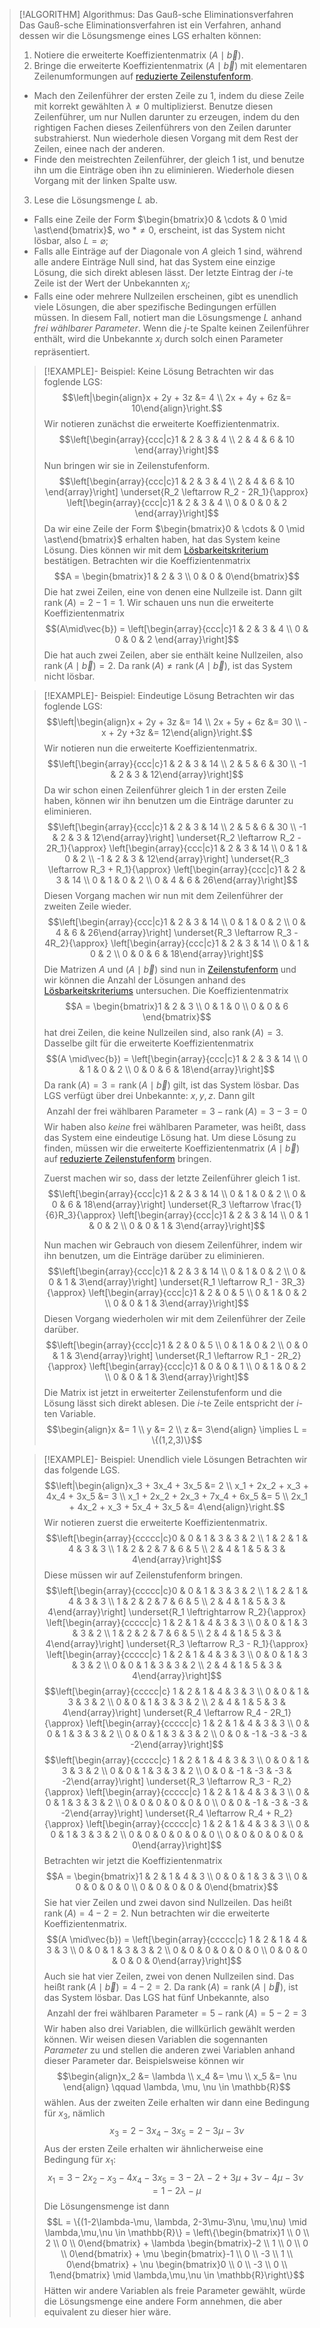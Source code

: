 > [!ALGORITHM] Algorithmus: Das Gauß-sche Eliminationsverfahren
> Das Gauß-sche Eliminationsverfahren ist ein Verfahren, anhand dessen wir die Lösungsmenge eines LGS erhalten können:
> 1. Notiere die erweiterte Koeffizientenmatrix $(A\mid\vec{b})$.
> 2. Bringe die erweiterte Koeffizientenmatrix $(A\mid\vec{b})$ mit elementaren Zeilenumformungen auf [reduzierte Zeilenstufenform](../../Matrizen/Zeilenstufenform/Zeilenstufenform.md).
> 	- Mach den Zeilenführer der ersten Zeile zu 1, indem du diese Zeile mit korrekt gewählten $\lambda \ne 0$ multiplizierst. Benutze diesen Zeilenführer, um nur Nullen darunter zu erzeugen, indem du den rightigen Fachen dieses Zeilenführers von den Zeilen darunter substrahierst. Nun wiederhole diesen Vorgang mit dem Rest der Zeilen, einee nach der anderen.
> 	- Finde den meistrechten Zeilenführer, der gleich 1 ist, und benutze ihn um die Einträge oben ihn zu eliminieren. Wiederhole diesen Vorgang mit der linken Spalte usw.
> 3. Lese die Lösungsmenge $L$ ab.
> 	- Falls eine Zeile der Form $\begin{bmatrix}0 & \cdots & 0 \mid \ast\end{bmatrix}$, wo $\ast \ne 0$, erscheint, ist das System nicht lösbar, also $L = \varnothing$;
> 	- Falls alle Einträge auf der Diagonale von $A$ gleich 1 sind, während alle andere Einträge Null sind, hat das System eine einzige Lösung, die sich direkt ablesen lässt. Der letzte Eintrag der $i$-te Zeile ist der Wert der Unbekannten $x_i$;
> 	- Falls eine oder mehrere Nullzeilen erscheinen, gibt es unendlich viele Lösungen, die aber spezifische Bedingungen erfüllen müssen. In diesem Fall, notiert man die Lösungsmenge $L$ anhand *frei wählbarer Parameter*. Wenn die $j$-te Spalte keinen Zeilenführer enthält, wird die Unbekannte $x_j$ durch solch einen Parameter repräsentiert.
> 
> > [!EXAMPLE]- Beispiel: Keine Lösung
> > Betrachten wir das foglende LGS:
> > $$\left|\begin{align}x + 2y + 3z &= 4 \\ 2x + 4y + 6z &= 10\end{align}\right.$$
> > Wir notieren zunächst die erweiterte Koeffizientenmatrix.
> > $$\left[\begin{array}{ccc|c}1 & 2  & 3 & 4 \\ 2 & 4 & 6 & 10 \end{array}\right]$$
> > Nun bringen wir sie in Zeilenstufenform.
> > $$\left[\begin{array}{ccc|c}1 & 2  & 3 & 4 \\ 2 & 4 & 6 & 10 \end{array}\right] \underset{R_2 \leftarrow R_2 - 2R_1}{\approx} \left[\begin{array}{ccc|c}1 & 2  & 3 & 4 \\ 0 & 0 & 0 & 2 \end{array}\right]$$
> > Da wir eine Zeile der Form $\begin{bmatrix}0 & \cdots & 0 \mid \ast\end{bmatrix}$ erhalten haben, hat das System keine Lösung. Dies können wir mit dem [Lösbarkeitskriterium](Lösbarkeit.md) bestätigen. Betrachten wir die Koeffizientenmatrix
> > $$A = \begin{bmatrix}1 & 2  & 3 \\ 0 & 0 & 0\end{bmatrix}$$
> > Die hat zwei Zeilen, eine von denen eine Nullzeile ist. Dann gilt $\operatorname{rank}(A) = 2 - 1 = 1$. Wir schauen uns nun die erweiterte Koeffizientenmatrix
> > $$(A\mid\vec{b}) = \left[\begin{array}{ccc|c}1 & 2  & 3 & 4 \\ 0 & 0 & 0 & 2 \end{array}\right]$$
> > Die hat auch zwei Zeilen, aber sie enthält keine Nullzeilen, also $\operatorname{rank}(A\mid\vec{b}) = 2$. Da $\operatorname{rank}(A) \ne \operatorname{rank}(A\mid\vec{b})$, ist das System nicht lösbar.
> 
> > [!EXAMPLE]- Beispiel: Eindeutige Lösung
> > Betrachten wir das foglende LGS:
> > $$\left|\begin{align}x + 2y + 3z &= 14 \\ 2x + 5y + 6z &= 30 \\ -x + 2y +3z &= 12\end{align}\right.$$
> > Wir notieren nun die erweiterte Koeffizientenmatrix.
> > $$\left[\begin{array}{ccc|c}1 & 2  & 3 & 14 \\ 2 & 5 & 6 & 30 \\ -1 & 2 & 3 & 12\end{array}\right]$$
> > Da wir schon einen Zeilenführer gleich 1 in der ersten Zeile haben, können wir ihn benutzen um die Einträge darunter zu eliminieren.
> > $$\left[\begin{array}{ccc|c}1 & 2  & 3 & 14 \\ 2 & 5 & 6 & 30 \\ -1 & 2 & 3 & 12\end{array}\right] \underset{R_2 \leftarrow R_2 - 2R_1}{\approx} \left[\begin{array}{ccc|c}1 & 2  & 3 & 14 \\ 0 & 1 & 0 & 2 \\ -1 & 2 & 3 & 12\end{array}\right] \underset{R_3 \leftarrow R_3 + R_1}{\approx} \left[\begin{array}{ccc|c}1 & 2  & 3 & 14 \\ 0 & 1 & 0 & 2 \\ 0 & 4 & 6 & 26\end{array}\right]$$
> > Diesen Vorgang machen wir nun mit dem Zeilenführer der zweiten Zeile wieder.
> > $$\left[\begin{array}{ccc|c}1 & 2  & 3 & 14 \\ 0 & 1 & 0 & 2 \\ 0 & 4 & 6 & 26\end{array}\right] \underset{R_3 \leftarrow R_3 - 4R_2}{\approx} \left[\begin{array}{ccc|c}1 & 2  & 3 & 14 \\ 0 & 1 & 0 & 2 \\ 0 & 0 & 6 & 18\end{array}\right]$$
> > Die Matrizen $A$ und $(A \mid \vec{b})$ sind nun in [Zeilenstufenform](../../Matrizen/Zeilenstufenform/Zeilenstufenform.md) und wir können die Anzahl der Lösungen anhand des [Lösbarkeitskriteriums](Lösbarkeit.md) untersuchen. Die Koeffizientenmatrix 
> > $$A = \begin{bmatrix}1 & 2  & 3 \\ 0 & 1 & 0 \\ 0 & 0 & 6 \end{bmatrix}$$
> > hat drei Zeilen, die keine Nullzeilen sind, also $\operatorname{rank}(A) = 3$. Dasselbe gilt für die erweiterte Koeffizientenmatrix
> > $$(A \mid\vec{b}) = \left[\begin{array}{ccc|c}1 & 2  & 3 & 14 \\ 0 & 1 & 0 & 2 \\ 0 & 0 & 6 & 18\end{array}\right]$$
> > Da $\operatorname{rank} (A) = 3 = \operatorname{rank} (A\mid\vec{b})$ gilt, ist das System lösbar. Das LGS verfügt über drei Unbekannte: $x, y, z$. Dann gilt
> > $$\text{Anzahl der frei wählbaren Parameter} = 3 - \operatorname{rank} (A) = 3 - 3 = 0$$
> > Wir haben also *keine* frei wählbaren Parameter, was heißt, dass das System eine eindeutige Lösung hat. Um diese Lösung zu finden, müssen wir die erweiterte Koeffizientenmatrix $(A\mid\vec{b})$ auf [reduzierte Zeilenstufenform](../../Matrizen/Zeilenstufenform/Zeilenstufenform.md) bringen.
> > 
> > Zuerst machen wir so, dass der letzte Zeilenführer gleich 1 ist.
> > $$\left[\begin{array}{ccc|c}1 & 2  & 3 & 14 \\ 0 & 1 & 0 & 2 \\ 0 & 0 & 6 & 18\end{array}\right] \underset{R_3 \leftarrow \frac{1}{6}R_3}{\approx} \left[\begin{array}{ccc|c}1 & 2  & 3 & 14 \\ 0 & 1 & 0 & 2 \\ 0 & 0 & 1 & 3\end{array}\right]$$
> > 
> > Nun machen wir Gebrauch von diesem Zeilenführer, indem wir ihn benutzen, um die Einträge darüber zu eliminieren.
> > $$\left[\begin{array}{ccc|c}1 & 2  & 3 & 14 \\ 0 & 1 & 0 & 2 \\ 0 & 0 & 1 & 3\end{array}\right] \underset{R_1 \leftarrow R_1 - 3R_3}{\approx} \left[\begin{array}{ccc|c}1 & 2  & 0 & 5 \\ 0 & 1 & 0 & 2 \\ 0 & 0 & 1 & 3\end{array}\right]$$
> > Diesen Vorgang wiederholen wir mit dem Zeilenführer der Zeile darüber.
> > $$\left[\begin{array}{ccc|c}1 & 2  & 0 & 5 \\ 0 & 1 & 0 & 2 \\ 0 & 0 & 1 & 3\end{array}\right] \underset{R_1 \leftarrow R_1 - 2R_2}{\approx} \left[\begin{array}{ccc|c}1 & 0  & 0 & 1 \\ 0 & 1 & 0 & 2 \\ 0 & 0 & 1 & 3\end{array}\right]$$
> > Die Matrix ist jetzt in erweiterter Zeilenstufenform und die Lösung lässt sich direkt ablesen. Die $i$-te Zeile entspricht der $i$-ten Variable.
> > $$\begin{align}x &= 1 \\ y &= 2 \\ z &= 3\end{align} \implies L = \{(1,2,3)\}$$
>
> > [!EXAMPLE]- Beispiel: Unendlich viele Lösungen
> > Betrachten wir das folgende LGS.
> > $$\left|\begin{align}x_3 + 3x_4 + 3x_5 &= 2 \\ x_1 + 2x_2 + x_3 + 4x_4 + 3x_5 &= 3 \\ x_1 + 2x_2 + 2x_3 + 7x_4 + 6x_5 &= 5 \\ 2x_1 + 4x_2 + x_3 + 5x_4 + 3x_5 &= 4\end{align}\right.$$
> > Wir notieren zuerst die erweiterte Koeffizientenmatrix.
> > $$\left[\begin{array}{ccccc|c}0 & 0  & 1 & 3 & 3 & 2 \\ 1 & 2 & 1 & 4 & 3 & 3 \\ 1 & 2 & 2 & 7 & 6 & 5 \\ 2 & 4 & 1 & 5  & 3 & 4\end{array}\right]$$
> > Diese müssen wir auf Zeilenstufenform bringen.
> > $$\left[\begin{array}{ccccc|c}0 & 0  & 1 & 3 & 3 & 2 \\ 1 & 2 & 1 & 4 & 3 & 3 \\ 1 & 2 & 2 & 7 & 6 & 5 \\ 2 & 4 & 1 & 5  & 3 & 4\end{array}\right] \underset{R_1 \leftrightarrow R_2}{\approx} \left[\begin{array}{ccccc|c} 1 & 2 & 1 & 4 & 3 & 3 \\ 0 & 0  & 1 & 3 & 3 & 2 \\ 1 & 2 & 2 & 7 & 6 & 5 \\ 2 & 4 & 1 & 5  & 3 & 4\end{array}\right] \underset{R_3 \leftarrow R_3 - R_1}{\approx} \left[\begin{array}{ccccc|c} 1 & 2 & 1 & 4 & 3 & 3 \\ 0 & 0  & 1 & 3 & 3 & 2 \\ 0 & 0 & 1 & 3 & 3 & 2 \\ 2 & 4 & 1 & 5  & 3 & 4\end{array}\right]$$
> > $$\left[\begin{array}{ccccc|c} 1 & 2 & 1 & 4 & 3 & 3 \\ 0 & 0  & 1 & 3 & 3 & 2 \\ 0 & 0 & 1 & 3 & 3 & 2 \\ 2 & 4 & 1 & 5  & 3 & 4\end{array}\right] \underset{R_4 \leftarrow R_4 - 2R_1}{\approx} \left[\begin{array}{ccccc|c} 1 & 2 & 1 & 4 & 3 & 3 \\ 0 & 0  & 1 & 3 & 3 & 2 \\ 0 & 0 & 1 & 3 & 3 & 2 \\ 0 & 0 & -1 & -3  & -3 & -2\end{array}\right]$$
> > $$\left[\begin{array}{ccccc|c} 1 & 2 & 1 & 4 & 3 & 3 \\ 0 & 0  & 1 & 3 & 3 & 2 \\ 0 & 0 & 1 & 3 & 3 & 2 \\ 0 & 0 & -1 & -3  & -3 & -2\end{array}\right] \underset{R_3 \leftarrow R_3 - R_2}{\approx} \left[\begin{array}{ccccc|c} 1 & 2 & 1 & 4 & 3 & 3 \\ 0 & 0  & 1 & 3 & 3 & 2 \\ 0 & 0 & 0 & 0 & 0 & 0 \\ 0 & 0 & -1 & -3  & -3 & -2\end{array}\right] \underset{R_4 \leftarrow R_4 + R_2}{\approx} \left[\begin{array}{ccccc|c} 1 & 2 & 1 & 4 & 3 & 3 \\ 0 & 0  & 1 & 3 & 3 & 2 \\ 0 & 0 & 0 & 0 & 0 & 0 \\ 0 & 0 & 0 & 0  & 0 & 0\end{array}\right]$$
> > Betrachten wir jetzt die Koeffizientenmatrix
> > $$A = \begin{bmatrix}1 & 2 & 1 & 4 & 3 \\ 0 & 0  & 1 & 3 & 3 \\ 0 & 0 & 0 & 0 & 0 \\ 0 & 0 & 0 & 0  & 0\end{bmatrix}$$
> > Sie hat vier Zeilen und zwei davon sind Nullzeilen. Das heißt $\operatorname{rank}(A) = 4 - 2 = 2$. Nun betrachten wir die erweiterte Koeffizientenmatrix.
> > $$(A \mid\vec{b}) = \left[\begin{array}{ccccc|c} 1 & 2 & 1 & 4 & 3 & 3 \\ 0 & 0  & 1 & 3 & 3 & 2 \\ 0 & 0 & 0 & 0 & 0 & 0 \\ 0 & 0 & 0 & 0  & 0 & 0\end{array}\right]$$
> > Auch sie hat vier Zeilen, zwei von denen Nullzeilen sind. Das heißt $\operatorname{rank}(A\mid\vec{b}) = 4 -2 =2$. Da $\operatorname{rank}(A) = \operatorname{rank}(A\mid\vec{b})$, ist das System lösbar. Das LGS hat fünf Unbekannte, also
> > $$\text{Anzahl der frei wählbaren Parameter} = 5 - \operatorname{rank} (A) = 5 - 2 = 3$$
> > Wir haben also drei Variablen, die willkürlich gewählt werden können. Wir weisen diesen Variablen die sogennanten *Parameter* zu und stellen die anderen zwei Variablen anhand dieser Parameter dar. Beispielsweise können wir 
> > $$\begin{align}x_2 &= \lambda \\ x_4 &= \mu \\ x_5 &= \nu \end{align} \qquad \lambda, \mu, \nu \in \mathbb{R}$$
> > wählen. Aus der zweiten Zeile erhalten wir dann eine Bedingung für $x_3$, nämlich
> > $$x_3 = 2 - 3x_4 -3x_5 = 2-3\mu-3\nu$$
> > Aus der ersten Zeile erhalten wir ähnlicherweise eine Bedingung für $x_1$:
> > $$x_1 = 3 - 2x_2 - x_3-4x_4 -3x_5 = 3-2\lambda-2+3\mu+3\nu-4\mu-3\nu = 1-2\lambda-\mu$$
> > Die Lösungensmenge ist dann
> > $$L = \{(1-2\lambda-\mu, \lambda, 2-3\mu-3\nu, \mu,\nu) \mid \lambda,\mu,\nu \in \mathbb{R}\} = \left\{\begin{bmatrix}1 \\ 0 \\ 2 \\ 0 \\ 0\end{bmatrix} + \lambda \begin{bmatrix}-2 \\ 1 \\ 0 \\ 0 \\ 0\end{bmatrix} + \mu \begin{bmatrix}-1 \\ 0 \\ -3 \\ 1 \\ 0\end{bmatrix} + \nu \begin{bmatrix}0 \\ 0 \\ -3 \\ 0 \\ 1\end{bmatrix} \mid \lambda,\mu,\nu \in \mathbb{R}\right\}$$
> > Hätten wir andere Variablen als freie Parameter gewählt, würde die Lösungsmenge eine andere Form annehmen, die aber equivalent zu dieser hier wäre.